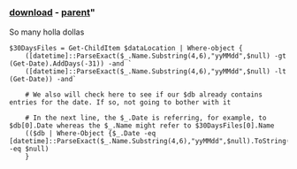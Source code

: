 ﻿---
pid:            6010
parent:         6009
children:       
poster:         holladolla
title:          
date:           2015-09-08 19:53:55
format:         posh
---

# 

### [download](6010.ps1) - [parent](6009.md)"

So many holla dollas

```posh
$30DaysFiles = Get-ChildItem $dataLocation | Where-object {
    ([datetime]::ParseExact($_.Name.Substring(4,6),"yyMMdd",$null) -gt (Get-Date).AddDays(-31)) -and `
    ([datetime]::ParseExact($_.Name.Substring(4,6),"yyMMdd",$null) -lt (Get-Date)) -and`
    
    # We also will check here to see if our $db already contains entries for the date. If so, not going to bother with it

    # In the next line, the $_.Date is referring, for example, to $db[0].Date whereas the $_.Name might refer to $30DaysFiles[0].Name
    (($db | Where-Object {$_.Date -eq [datetime]::ParseExact($_.Name.Substring(4,6),"yyMMdd",$null).ToString("MM/dd/yyyy")}) -eq $null)
    }
```
